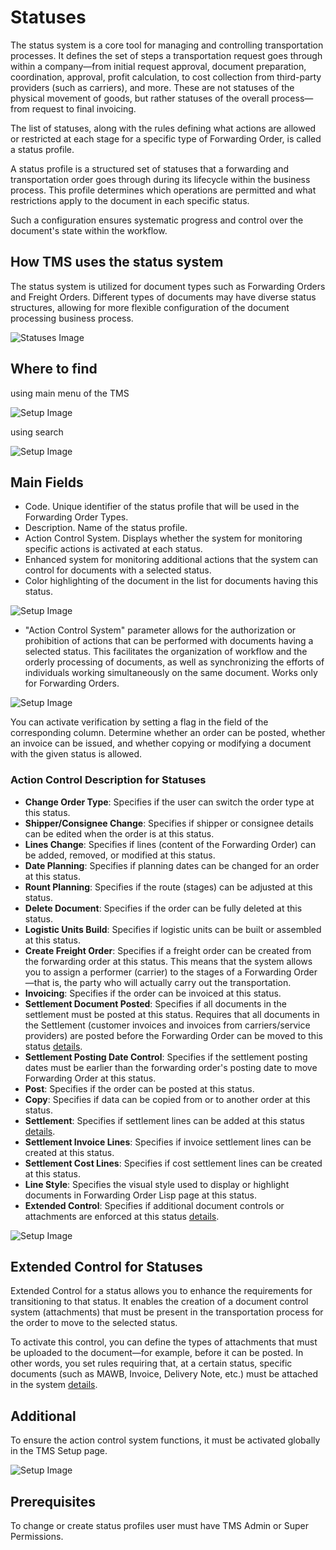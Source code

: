 # Statuses

The status system is a core tool for managing and controlling transportation processes. It defines the set of steps a transportation request goes through within a company—from initial request approval, document preparation, coordination, approval, profit calculation, to cost collection from third-party providers (such as carriers), and more. These are not statuses of the physical movement of goods, but rather statuses of the overall process—from request to final invoicing.

The list of statuses, along with the rules defining what actions are allowed or restricted at each stage for a specific type of Forwarding Order, is called a status profile.

A status profile is a structured set of statuses that a forwarding and transportation order goes through during its lifecycle within the business process. This profile determines which operations are permitted and what restrictions apply to the document in each specific status.

Such a configuration ensures systematic progress and control over the document's state within the workflow.

## How TMS uses the status system

The status system is utilized for document types such as Forwarding Orders and Freight Orders. Different types of documents may have diverse status structures, allowing for more flexible configuration of the document processing business process.

![Statuses Image](resources/statuses/pics/statuses1.png)

## Where to find

using main menu of the TMS

![Setup Image](resources/statuses/pics/statuses2.png)

using search

![Setup Image](resources/statuses/pics/statuses3.png)

## Main Fields

- Code. Unique identifier of the status profile that will be used in the Forwarding Order Types.
- Description. Name of the status profile.
- Action Control System. Displays whether the system for monitoring specific actions is activated at each status.
- Enhanced system for monitoring additional actions that the system can control for documents with a selected status.
- Color highlighting of the document in the list for documents having this status.

![Setup Image](resources/statuses/pics/statuses4.png)

- "Action Control System" parameter allows for the authorization or prohibition of actions that can be performed with documents having a selected status. This facilitates the organization of workflow and the orderly processing of documents, as well as synchronizing the efforts of individuals working simultaneously on the same document. Works only for Forwarding Orders.

![Setup Image](resources/statuses/pics/statuses5.png)

You can activate verification by setting a flag in the field of the corresponding column. Determine whether an order can be posted, whether an invoice can be issued, and whether copying or modifying a document with the given status is allowed.

### Action Control Description for Statuses

- **Change Order Type**: Specifies if the user can switch the order type at this status.
- **Shipper/Consignee Change**: Specifies if shipper or consignee details can be edited when the order is at this status.
- **Lines Change**: Specifies if lines (content of the Forwarding Order) can be added, removed, or modified at this status.
- **Date Planning**: Specifies if planning dates can be changed for an order at this status.
- **Rount Planning**: Specifies if the route (stages) can be adjusted at this status.
- **Delete Document**: Specifies if the order can be fully deleted at this status.
- **Logistic Units Build**: Specifies if logistic units can be built or assembled at this status.
- **Create Freight Order**: Specifies if a freight order can be created from the forwarding order at this status. This means that the system allows you to assign a performer (carrier) to the stages of a Forwarding Order—that is, the party who will actually carry out the transportation.
- **Invoicing**: Specifies if the order can be invoiced at this status.
- **Settlement Document Posted**: Specifies if all documents in the settlement must be posted at this status. Requires that all documents in the Settlement (customer invoices and invoices from carriers/service providers) are posted before the Forwarding Order can be moved to this status [details](settlement.md).
- **Settlement Posting Date Control**: Specifies if the settlement posting dates must be earlier than the forwarding order's posting date to move Forwarding Order at this status.
- **Post**: Specifies if the order can be posted at this status.
- **Copy**: Specifies if data can be copied from or to another order at this status.
- **Settlement**: Specifies if settlement lines can be added at this status [details](settlement.md).
- **Settlement Invoice Lines**: Specifies if invoice settlement lines can be created at this status.
- **Settlement Cost Lines**: Specifies if cost settlement lines can be created at this status.
- **Line Style**: Specifies the visual style used to display or highlight documents in Forwarding Order Lisp page at this status.
- **Extended Control**: Specifies if additional document controls or attachments are enforced at this status [details](attachmentcontrol.md).

![Setup Image](resources/statuses/pics/statuses6.png)

## Extended Control for Statuses

Extended Control for a status allows you to enhance the requirements for transitioning to that status. It enables the creation of a document control system (attachments) that must be present in the transportation process for the order to move to the selected status.

To activate this control, you can define the types of attachments that must be uploaded to the document—for example, before it can be posted. In other words, you set rules requiring that, at a certain status, specific documents (such as MAWB, Invoice, Delivery Note, etc.) must be attached in the system [details](attachmentcontrol.md).

## Additional

To ensure the action control system functions, it must be activated globally in the TMS Setup page.

![Setup Image](resources/statuses/pics/statuses7.png)

## Prerequisites

To change or create status profiles user must have TMS Admin or Super Permissions.
